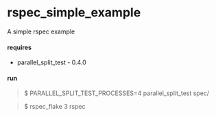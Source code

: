 # rspec_simple_example

A simple rspec example

#### requires

- parallel_split_test - 0.4.0

#### run

> $ PARALLEL_SPLIT_TEST_PROCESSES=4 parallel_split_test spec/

> $ rspec_flake 3 rspec